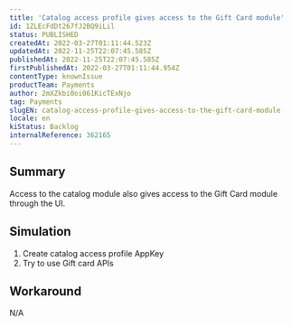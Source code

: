 ```yaml
---
title: 'Catalog access profile gives access to the Gift Card module'
id: 1ZLEcFdDt267fJ2BQ9iLil
status: PUBLISHED
createdAt: 2022-03-27T01:11:44.523Z
updatedAt: 2022-11-25T22:07:45.585Z
publishedAt: 2022-11-25T22:07:45.585Z
firstPublishedAt: 2022-03-27T01:11:44.954Z
contentType: knownIssue
productTeam: Payments
author: 2mXZkbi0oi061KicTExNjo
tag: Payments
slugEN: catalog-access-profile-gives-access-to-the-gift-card-module
locale: en
kiStatus: Backlog
internalReference: 362165
---
```


## Summary


Access to the catalog module also gives access to the Gift Card module through the UI.



## Simulation



1. Create catalog access profile AppKey
2. Try to use Gift card APIs



## Workaround


N/A

